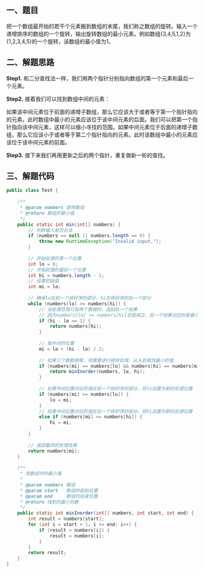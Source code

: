 ## 一、题目

把一个数组最开始的若干个元素搬到数组的末尾，我们称之数组的旋转。输入一个递增排序的数组的一个旋转，输出旋转数组的最小元素。例如数组{3,4,5,1,2}为{1,2,3,4,5}的一个旋转，该数组的最小值为1。

## 二、解题思路

**Step1.** 和二分查找法一样，我们用两个指针分别指向数组的第一个元素和最后一个元素。

**Step2.** 接着我们可以找到数组中间的元素：

如果该中间元素位于前面的递增子数组，那么它应该大于或者等于第一个指针指向的元素。此时数组中最小的元素应该位于该中间元素的后面。我们可以把第一个指针指向该中间元素，这样可以缩小寻找的范围。如果中间元素位于后面的递增子数组，那么它应该小于或者等于第二个指针指向的元素。此时该数组中最小的元素应该位于该中间元素的前面。

**Step3.** 接下来我们再用更新之后的两个指针，重复做新一轮的查找。

## 三、解题代码

```java
public class Test {  
  
    /** 
     * @param numbers 旋转数组 
     * @return 数组的最小值 
     */  
    public static int min(int[] numbers) {  
        // 判断输入是否合法  
        if (numbers == null || numbers.length == 0) {  
            throw new RuntimeException("Invalid input.");  
        }  
  
        // 开始处理的第一个位置  
        int lo = 0;  
        // 开始处理的最后一个位置  
        int hi = numbers.length - 1;  
        // 设置初始值  
        int mi = lo;  
  
        // 确保lo在前一个排好序的部分，hi在排好序的后一个部分  
        while (numbers[lo] >= numbers[hi]) {  
            // 当处理范围只有两个数据时，返回后一个结果  
            // 因为numbers[lo] >= numbers[hi]总是成立，后一个结果对应的是最小的值  
            if (hi - lo == 1) {  
                return numbers[hi];  
            }  
  
            // 取中间的位置  
            mi = lo + (hi - lo) / 2;  
  
            // 如果三个数都相等，则需要进行顺序处理，从头到尾找最小的值  
            if (numbers[mi] == numbers[lo] && numbers[hi] == numbers[mi]) {  
                return minInorder(numbers, lo, hi);  
            }  
  
            // 如果中间位置对应的值在前一个排好序的部分，将lo设置为新的处理位置  
            if (numbers[mi] >= numbers[lo]) {  
                lo = mi;  
            }  
            // 如果中间位置对应的值在后一个排好序的部分，将hi设置为新的处理位置  
            else if (numbers[mi] <= numbers[hi]) {  
                hi = mi;  
            }  
        }  
  
        // 返回最终的处理结果  
        return numbers[mi];  
    }  
  
    /** 
     * 找数组中的最小值 
     * 
     * @param numbers 数组 
     * @param start   数组的起始位置 
     * @param end     数组的结束位置 
     * @return 找到的最小的数 
     */  
    public static int minInorder(int[] numbers, int start, int end) {  
        int result = numbers[start];  
        for (int i = start + 1; i <= end; i++) {  
            if (result > numbers[i]) {  
                result = numbers[i];  
            }  
        }  
        return result;  
    }    
}  

```



